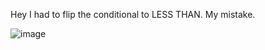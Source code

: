 Hey I had to flip the conditional to LESS THAN. My mistake.

![image](https://github.com/bdincerTrader/Live-Testing/assets/127531384/f71a87d3-7063-4f03-ab01-1ad945f5b77b)
